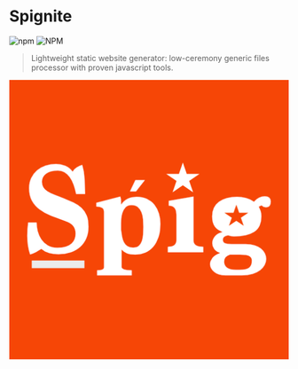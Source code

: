 # Spignite

![npm](https://img.shields.io/npm/v/spignite)
![NPM](https://img.shields.io/npm/l/spignite)

> Lightweight static website generator: low-ceremony generic files processor with proven javascript tools.

![](example/src/images/spig__w400__h1000.png)

